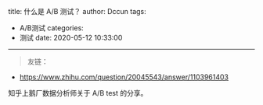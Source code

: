 title: 什么是 A/B 测试？
author: Dccun
tags:
  - A/B测试
categories:
  - 测试
date: 2020-05-12 10:33:00
---
>友链：
- https://www.zhihu.com/question/20045543/answer/1103961403

<!--more-->

知乎上鹅厂数据分析师关于 A/B test 的分享。